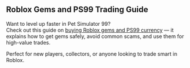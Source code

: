 ## Roblox Gems and PS99 Trading Guide

Want to level up faster in Pet Simulator 99?  
Check out this guide on [buying Roblox gems and PS99 currency](https://roblox-nine-xi.vercel.app/) — it explains how to get gems safely, avoid common scams, and use them for high-value trades.

Perfect for new players, collectors, or anyone looking to trade smart in Roblox.
